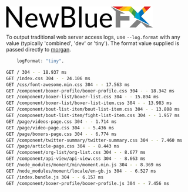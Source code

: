 [![NewBlueFX](img/NewBlueFX_logo.png)](Home.md)

To output traditional web server access logs, use `--log.format` with any value (typically 'combined', 'dev' or 'tiny'). The format value supplied is passed directly to [morgan](https://github.com/expressjs/morgan).

```js
    logFormat: "tiny",
```
<!-- ```sh
$ ws --log.format tiny
Serving at http://newbluefx.local:8010, http://127.0.0.1:8010, http://192.168.0.100:8010
``` -->
```sh
GET / 304 - - 18.937 ms
GET /index.css 304 - - 24.106 ms
GET /css/font-awesome.min.css 304 - - 17.563 ms
GET /component/boxer-profile/boxer-profile.css 304 - - 18.342 ms
GET /component/boxer-list/boxer-list.css 304 - - 15.894 ms
GET /component/boxer-list/boxer-list-item.css 304 - - 13.983 ms
GET /component/bout-list-item/bout-list-item.css 304 - - 13.808 ms
GET /component/bout-list-item/fight-list-item.css 304 - - 1.957 ms
GET /page/videos-page.css 304 - - 1.714 ms
GET /page/video-page.css 304 - - 5.436 ms
GET /page/boxers-page.css 304 - - 6.774 ms
GET /component/twitter-summary/twitter-summary.css 304 - - 7.460 ms
GET /page/article-page.css 304 - - 8.443 ms
GET /component/org-list/org-list.css 304 - - 8.677 ms
GET /component/api-view/api-view.css 304 - - 8.663 ms
GET /node_modules/moment/min/moment.min.js 304 - - 8.369 ms
GET /node_modules/moment/locale/en-gb.js 304 - - 6.527 ms
GET /index.bundle.js 304 - - 6.157 ms
GET /component/boxer-profile/boxer-profile.js 304 - - 7.456 ms
```
